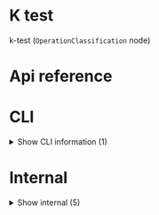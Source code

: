 # K test

k-test (`OperationClassification` node)



# Api reference

# CLI

<details><summary>Show CLI information (1)</summary>
    
  # 📄 [operationName, manualProjectRoot] (unexported const)


  </details>

# Internal

<details><summary>Show internal (5)</summary>
    
  # runTestsForOperation()

runTestsForOperation(operationName) runs all tests that can be found in an operation. nicely logs and returns which funtions are working or not and why

this assumes the index file exports all tests under the `test` constant, which should be done using this framework

this also assumes your tests are exported from build/index.js (which means you need to build your code, not transpile, so it's not possible for every type of operation)


| Input      |    |    |
| ---------- | -- | -- |
| operationName | string |  |,| writeResultsToIndex (optional) | boolean |  |,| manualProjectRoot (optional) | string |  |
| **Output** |    |    |



## runTests()

run tests and log the results.

input: Test

output: isAllValid (boolean)


| Input      |    |    |
| ---------- | -- | -- |
| - | | |
| **Output** |    |    |



## 📄 runTestsForOperation (exported const)

runTestsForOperation(operationName) runs all tests that can be found in an operation. nicely logs and returns which funtions are working or not and why

this assumes the index file exports all tests under the `test` constant, which should be done using this framework

this also assumes your tests are exported from build/index.js (which means you need to build your code, not transpile, so it's not possible for every type of operation)


## 📄 runTests (exported const)

run tests and log the results.

input: Test

output: isAllValid (boolean)


## 📄 test (exported const)

test for example function
  </details>

